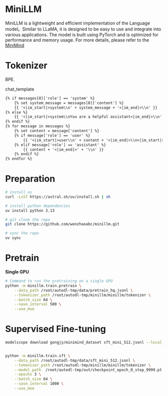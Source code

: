 # MiniLLM

MiniLLM is a lightweight and efficient implementation of the Language model。Similar to LLaMA, it is designed to be easy to use and integrate into various applications. The model is built using PyTorch and is optimized for performance and memory usage. For more details, please refer to the [MiniMind](https://github.com/jingyaogong/minimind)

# Tokenizer

BPE.

chat_template

```txt
{% if messages[0]['role'] == 'system' %}
    {% set system_message = messages[0]['content'] %}
    {{ '<|im_start|>system\\n' + system_message + '<|im_end|>\\n' }}
{% else %}
    {{ '<|im_start|>system\\nYou are a helpful assistant<|im_end|>\\n' }}
{% endif %}
{% for message in messages %}
    {% set content = message['content'] %}
    {% if message['role'] == 'user' %}
        {{ '<|im_start|>user\\n' + content + '<|im_end|>\\n<|im_start|>assistant\\n' }}
    {% elif message['role'] == 'assistant' %}
        {{ content + '<|im_end|>' + '\\n' }}
    {% endif %}
{% endfor %}
```

# Preparation

```sh
# install uv
curl -LsSf https://astral.sh/uv/install.sh | sh

# install python dependencies
uv install python 3.13

# git clone the repo
git clone https://github.com/wenzhaoabc/minillm.git

# sync the repo
uv sync
```

# Pretrain

**Single GPU**

```bash
# Command to run the pretraining on a single GPU
python -m minillm.train.pretrain \
    --data_path /root/autodl-tmp/data/pretrain_hq.jsonl \
    --tokenizer_path /root/autodl-tmp/minillm/minillm/tokenizer \
    --batch_size 64 \
    --save_interval 500 \
    --use_moe
```

# Supervised Fine-tuning

```bash
modelscope download gongjy/minimind_dataset sft_mini_512.jsonl --local_dir /root/autodl-tmp/data --repo-type dataset


python -m minillm.train.sft \
    --data_path /root/autodl-tmp/data/sft_mini_512.jsonl \
    --tokenizer_path /root/autodl-tmp/minillm/minillm/tokenizer \
    --model_path  /root/autodl-tmp/out/checkpoint_epoch_0_step_9999.pt \
    --epochs 3 \
    --batch_size 64 \
    --save_interval 1000 \
    --use_moe
```